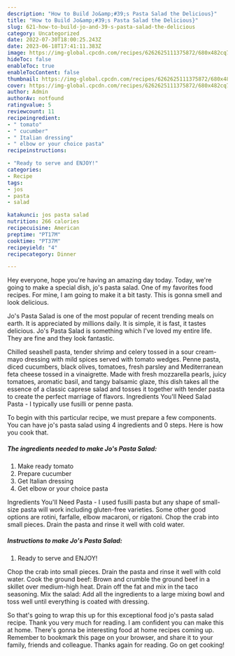```yaml
---
description: "How to Build Jo&amp;#39;s Pasta Salad the Delicious}"
title: "How to Build Jo&amp;#39;s Pasta Salad the Delicious}"
slug: 621-how-to-build-jo-and-39-s-pasta-salad-the-delicious
category: Uncategorized
date: 2022-07-30T18:00:25.243Z
date: 2023-06-18T17:41:11.383Z
image: https://img-global.cpcdn.com/recipes/6262625111375872/680x482cq70/jos-pasta-salad-recipe-main-photo.jpg
hideToc: false
enableToc: true
enableTocContent: false
thumbnail: https://img-global.cpcdn.com/recipes/6262625111375872/680x482cq70/jos-pasta-salad-recipe-main-photo.jpg
cover: https://img-global.cpcdn.com/recipes/6262625111375872/680x482cq70/jos-pasta-salad-recipe-main-photo.jpg
author: Admin
authorAv: notfound
ratingvalue: 5
reviewcount: 11
recipeingredient:
- " tomato"
- " cucumber"
- " Italian dressing"
- " elbow or your choice pasta"
recipeinstructions:

- "Ready to serve and ENJOY!"
categories:
- Recipe
tags:
- jos
- pasta
- salad

katakunci: jos pasta salad 
nutrition: 266 calories
recipecuisine: American
preptime: "PT17M"
cooktime: "PT37M"
recipeyield: "4"
recipecategory: Dinner

---
```



Hey everyone, hope you're having an amazing day today. Today, we're going to make a special dish, jo&#39;s pasta salad. One of my favorites food recipes. For mine, I am going to make it a bit tasty. This is gonna smell and look delicious.

Jo&#39;s Pasta Salad is one of the most popular of recent trending meals on earth. It is appreciated by millions daily. It is simple, it is fast, it tastes delicious. Jo&#39;s Pasta Salad is something which I've loved my entire life. They are fine and they look fantastic.

Chilled seashell pasta, tender shrimp and celery tossed in a sour cream-mayo dressing with mild spices served with tomato wedges. Penne pasta, diced cucumbers, black olives, tomatoes, fresh parsley and Mediterranean feta cheese tossed in a vinaigrette. Made with fresh mozzarella pearls, juicy tomatoes, aromatic basil, and tangy balsamic glaze, this dish takes all the essence of a classic caprese salad and tosses it together with tender pasta to create the perfect marriage of flavors. Ingredients You&#39;ll Need Salad Pasta - I typically use fusilli or penne pasta.


To begin with this particular recipe, we must prepare a few components. You can have jo&#39;s pasta salad using 4 ingredients and 0 steps. Here is how you cook that.

<!--inarticleads1-->

##### The ingredients needed to make Jo&#39;s Pasta Salad:

1. Make ready  tomato
1. Prepare  cucumber
1. Get  Italian dressing
1. Get  elbow or your choice pasta


Ingredients You&#39;ll Need Pasta - I used fusilli pasta but any shape of small-size pasta will work including gluten-free varieties. Some other good options are rotini, farfalle, elbow macaroni, or rigatoni. Chop the crab into small pieces. Drain the pasta and rinse it well with cold water. 

<!--inarticleads2-->

##### Instructions to make Jo&#39;s Pasta Salad:


1. Ready to serve and ENJOY!

Chop the crab into small pieces. Drain the pasta and rinse it well with cold water. Cook the ground beef: Brown and crumble the ground beef in a skillet over medium-high heat. Drain off the fat and mix in the taco seasoning. Mix the salad: Add all the ingredients to a large mixing bowl and toss well until everything is coated with dressing. 

So that's going to wrap this up for this exceptional food jo&#39;s pasta salad recipe. Thank you very much for reading. I am confident you can make this at home. There's gonna be interesting food at home recipes coming up. Remember to bookmark this page on your browser, and share it to your family, friends and colleague. Thanks again for reading. Go on get cooking!
